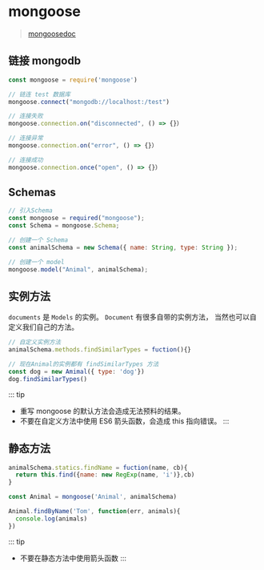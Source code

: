 # mongoose

> [mongoosedoc](https://mongoosedoc.top/docs/guide.html)

## 链接 mongodb

```js
const mongoose = require('mongoose')

// 链连 test 数据库
mongoose.connect("mongodb://localhost:/test")

// 连接失败
mongoose.connection.on("disconnected", () => {}）

// 连接异常
mongoose.connection.on("error", () => {}）

// 连接成功
mongoose.connection.once("open", () => {}）
```

## Schemas

```js
// 引入Schema
const mongoose = required("mongoose");
const Schema = mongoose.Schema;

// 创建一个 Schema
const animalSchema = new Schema({ name: String, type: String });

// 创建一个 model
mongoose.model("Animal", animalSchema);
```

## 实例方法

`documents` 是 `Models` 的实例。 `Document` 有很多自带的实例方法， 当然也可以自定义我们自己的方法。

```js
// 自定义实例方法
animalSchema.methods.findSimilarTypes = fuction(){}

// 现在Animal的实例都有 findSimilarTypes 方法
const dog = new Amimal({ type: 'dog'})
dog.findSimilarTypes()
```

::: tip

- 重写 mongoose 的默认方法会造成无法预料的结果。
- 不要在自定义方法中使用 ES6 箭头函数，会造成 this 指向错误。
  :::

## 静态方法

```js
animalSchema.statics.findName = fuction(name, cb){
  return this.find({name: new RegExp(name, 'i')},cb)
}

const Animal = mongoose('Animal', animalSchema)

Animal.findByName('Tom', function(err, animals){
  console.log(animals)
})
```

::: tip

- 不要在静态方法中使用箭头函数
  :::
